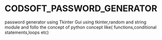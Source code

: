 # CODSOFT_PASSWORD_GENERATOR
password generator using Tkinter Gui
using tkinter,random and string module and follo the concept of python concept like( functions,conditional statements,loops etc)
